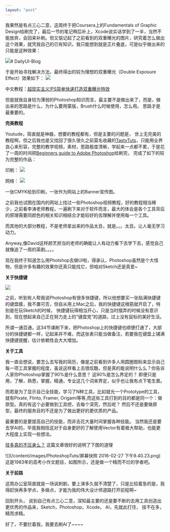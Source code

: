 ```yaml
---
layout: "post"
---
```



我果然是有点三心二意，这周终于把Coursera上的Fundamentals of Graphic Design给刷完了，最后一节的笔记稍后补上，Xcode说实话学到了一半，当然不能放弃，会回来补刷。但又惦记起了之前看到的双重曝光的图片，研究着怎么做出这个效果，就凭我自己的已有知识，我只能想到就是正片叠底，可是似乎做出来的只能是这种效果： 

![](/content/images/PhotoshopTuts/Blog.png)# DailyUI-Blog

于是开始寻找解决方法，最终得出的较为理想的双重曝光（Double Exposure Effect）效果如下： 
![](/content/images/PhotoshopTuts/双重曝光.png)

中文教程：[超现实主义!PS简单快速打造双重曝光特效](http://pcedu.pconline.com.cn/651/6515696_2.html)

但是就我自身较为薄弱的Photoshop知识而言，最主要不是做出来了，而是，做出来的思路是什么，为什么要用蒙版，Brush什么时候使用，怎么用。 思路才是最重要的。 


**完美教程**

Youtude，简直就是神器，想要的教程都有，但是主要的问题是， 世上无完美的教程啊，但之后我也是又找回了很久很久之前莫名收藏的[TastyTuts](https://www.youtube.com/channel/UC64eec0UYHxflyEWgyZOvLA)，只能用业界良心来形容，完整的教学视频，素材，思路极度清晰，学起来一点都不累，于是花了一周的时间把[Beginners guide to Adobe Photoshop](https://www.youtube.com/playlist?list=PLYfCBK8IplO6v0QjCj-TSrFUXnRV0WxfE)给刷完， 完成了如下的较为完整的作品： 

印刷：
![](/content/images/PhotoshopTuts/Bookcover.jpg)

网络： 
![](/content/images/PhotoshopTuts/Paper_Friends_Banner.jpg)


一张CMYK给到印刷，一张作为网站上的Banner宣传图。

之前我也试图在国内的网站上找过一些Photoshop视频教程，好的教程相当稀少，之前看李涛老师教程，一遍刷下来对于软件而言，最大的体会是各个工具背后的原理需要同颜色的相关知识相结合才能较好的去理解并使用每一个工具。 

而其他的大部分教程，不是老师拿出来的作品太丑，就是。。。太丑。让人毫无学习动力。

Anyway,像David这样颜艺担当的老师的确能让人有动力看下去学下去，感觉自己就像追了一周的英剧。。。。

现在我终于知道怎么用Photshop去做UI啦，得承认，Photoshop虽然是个大怪物，但是许多有趣的效果你还真只能找它，但咱对Sketch还是真爱~ 


**关于快捷键** 

![](/content/images/PhotoshopTuts/Shortcut.png)

之前，听到有人帮我说Photoshop有很多快捷键，所以他想要买一张贴满快捷键的键盘膜，我不置可否，但自从用上Mac之后，我的快捷键这根筋就开启了，特别是在玩Sketch的时候， 快捷键玩得相当开心，只是当时摆弄的时候没有意识到，现在想起来自己正在努力走上的“键盘党”的道路，过上没有鼠标的美好生活。 

所谓一通百通，这34节课刷下来，把Photoshop上的快捷键也顺便打通了，大部分的快捷键都一样，记起来并不难，而这张表只能当做备注，若要我在键盘上铺满快捷键提醒，估计依赖性会大大增加。 


**关于工具**

我一直会想说，要怎么去写我的简历，像是之前看到许多人用圆圈图标来显示自己每一项工具掌握的程度，虽说这样看上去很炫酷，但是真的能说明什么么？你告诉人家你Photoshop掌握了90%是什么意思？ 这90%是怎么界定的？ 即便只是用，了解，熟悉，掌握，精通，专业这几个词来界定，似乎也让我有点下笔生畏。

而若是为了显示自己全技能，学习了N种工具，比如就光一个Prototype的工具，就有Pixate, Flinto, Framer, Origami等等,而这些工具打到的目的都是同一个：做原型。真的有这个必要做到工具控，去每个深究，然后呢？ 然后不还是要做原型，最终的服务目的不还是为了做出更好的更优质的产品。 

最重要的是要提高自己的技能，而非去花大量时间掌握各种技能。 当然我还是要去学AI的，毕竟我相信这对于自身更好的了解使用Vector有着极大帮助，也能更大程度上实现一些想法。 

[技多真的不压身么？](http://zhuanlan.zhihu.com/yukigu1988/20060078) 
这篇文章很好的说明了下图的道理

![](/content/images/PhotoshopTuts/屏幕快照 2016-02-27 下午9.40.23.png)
这是1983年的高考小作文题目，如图所示，还是做一个精而不烂的学者吧。 


**关于前路**

这周办公室简直就是一场讽刺剧，要上演多久就不清楚了，只是比较着急的是，我得赶快再多学点，多做点，才能为我的伟大设计师道路打开前程啊~ 

回到开头， 说到自己有点三心二意，深知最主要的还是要不断的去用工具创造出更优秀的作品来，Sketch，Photoshop，Xcode， AI，先就此打住， 技不在多，精而求精。

好了，不要拦着我，我要去刷AI了~~~~





